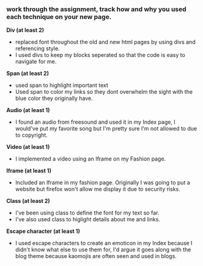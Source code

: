 ### work through the assignment, track how and why you used each technique on your new page.

**Div (at least 2)**
 - replaced font throughout the old and new html pages by using divs and referencing style.
 - I used divs to keep my blocks seperated so that the code is easy to navigate for me.

**Span (at least 2)**
- used span to highlight important text
- Used span to color my links so they dont overwhelm the sight with the blue color they originally have.

**Audio (at least 1)**
 - I found an audio from freesound and used it in my Index page, I would've put my favorite song but I'm pretty sure I'm not allowed to due to copyright.

**Video (at least 1)**
 - I implemented a video using an Iframe on my Fashion page.

**Iframe (at least 1)**
 - Included an Iframe in my fashion page. Originally I was going to put a website but firefox won't allow me display it due to security risks.

**Class (at least 2)**
 - I've been using class to define the font for my text so far.
 - I've also used class to higlight details about me and links.

**Escape character (at least 1)**
 - I used escape characters to create an emoticon in my Index because I didn't know what else to use them for, I'd argue it goes along with the blog theme because kaomojis are often seen and used in blogs.
